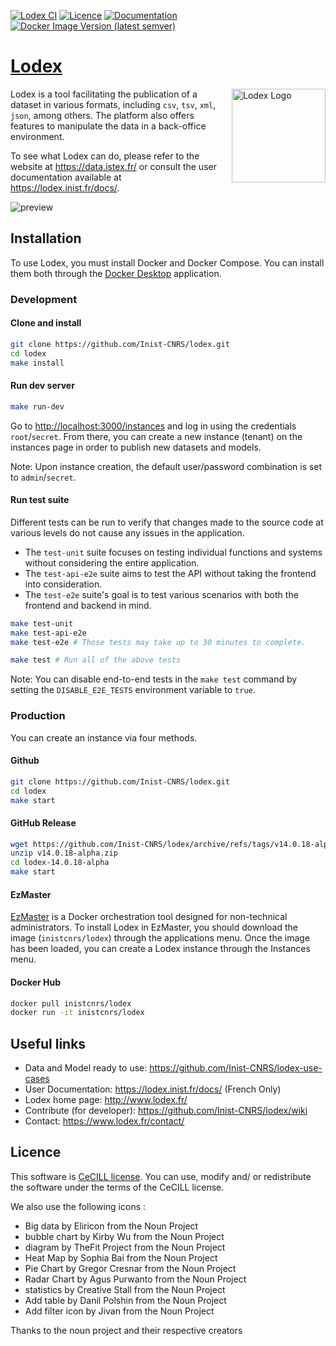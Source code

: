 [![Lodex CI](https://github.com/Inist-CNRS/lodex/actions/workflows/lodex-ci.yml/badge.svg)](https://github.com/Inist-CNRS/lodex/actions/workflows/lodex-ci.yml)
[![Licence](https://img.shields.io/badge/licence-CeCILL%202.1-yellow.svg)](http://www.cecill.info)
[![Documentation](https://img.shields.io/badge/Documentation-f48022)](https://lodex.inist.fr/docs/)
[![Docker Image Version (latest semver)](https://img.shields.io/docker/v/inistcnrs/lodex)](https://hub.docker.com/r/inistcnrs/lodex/)

# [Lodex](http://www.lodex.fr)

<img src="https://user-images.githubusercontent.com/7420853/30152932-1794db3c-93b5-11e7-98ab-a7f28d0061cb.png" width=150 align=right alt="Lodex Logo">

Lodex is a tool facilitating the publication of a dataset in various formats, including `csv`, `tsv`, `xml`, `json`, among others.
The platform also offers features to manipulate the data in a back-office environment.

To see what Lodex can do, please refer to the website at <https://data.istex.fr/> or 
consult the user documentation available at <https://lodex.inist.fr/docs/>.

![preview](https://docs.google.com/drawings/d/e/2PACX-1vQA8ze2ktkRLXZB9sNWkft0cUpf_jOJbTfQA7AtzvwsRfswBCuiWwEsI3kvHzAzmZNhz4CxcePQ02cA/pub?w=904&h=581)

## Installation

To use Lodex, you must install Docker and Docker Compose. You can install them both through the
[Docker Desktop](https://www.docker.com/products/docker-desktop/) application.

### Development

#### Clone and install

```bash
git clone https://github.com/Inist-CNRS/lodex.git
cd lodex
make install
```

#### Run dev server

```bash
make run-dev
```

Go to <http://localhost:3000/instances> and log in using the credentials `root`/`secret`.
From there, you can create a new instance (tenant) on the instances page in order to publish new datasets and models.

Note: Upon instance creation, the default user/password combination is set to `admin`/`secret`.

#### Run test suite

Different tests can be run to verify that changes made to the source code at various levels do not cause any issues in the application.

- The `test-unit` suite focuses on testing individual functions and systems without considering the entire application.
- The `test-api-e2e` suite aims to test the API without taking the frontend into consideration.
- The `test-e2e` suite's goal is to test various scenarios with both the frontend and backend in mind.

```bash
make test-unit
make test-api-e2e
make test-e2e # Those tests may take up to 30 minutes to complete.

make test # Run all of the above tests
```

Note: You can disable end-to-end tests in the `make test` command by setting the `DISABLE_E2E_TESTS` environment variable to `true`.

### Production

You can create an instance via four methods.

#### Github

```bash
git clone https://github.com/Inist-CNRS/lodex.git
cd lodex
make start
```


#### GitHub Release

```bash
wget https://github.com/Inist-CNRS/lodex/archive/refs/tags/v14.0.18-alpha.zip
unzip v14.0.18-alpha.zip
cd lodex-14.0.18-alpha
make start
```

#### EzMaster

[EzMaster](https://github.com/Inist-CNRS/ezmaster) is a Docker orchestration tool designed for non-technical administrators.
To install Lodex in EzMaster, you should download the image (`inistcnrs/lodex`) through the applications menu.
Once the image has been loaded, you can create a Lodex instance through the Instances menu.

#### Docker Hub

```bash
docker pull inistcnrs/lodex
docker run -it inistcnrs/lodex
```

## Useful links

- Data and Model ready to use: <https://github.com/Inist-CNRS/lodex-use-cases>
- User Documentation: <https://lodex.inist.fr/docs/> (French Only)
- Lodex home page: <http://www.lodex.fr/>
- Contribute (for developer): <https://github.com/Inist-CNRS/lodex/wiki>
- Contact: <https://www.lodex.fr/contact/>

## Licence

This software is [CeCILL license](https://github.com/Inist-CNRS/lodex/blob/master/LICENSE).
You can  use, modify and/ or redistribute the software under the terms of the CeCILL license.

We also use the following icons :

- Big data by Eliricon from the Noun Project
- bubble chart by Kirby Wu from the Noun Project
- diagram by TheFit Project from the Noun Project
- Heat Map by Sophia Bai from the Noun Project
- Pie Chart by Gregor Cresnar from the Noun Project
- Radar Chart by Agus Purwanto from the Noun Project
- statistics by Creative Stall from the Noun Project
- Add table by Danil Polshin from the Noun Project
- Add filter icon by Jivan from the Noun Project

Thanks to the noun project and their respective creators
